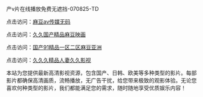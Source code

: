 产v片在线播放免费无遮挡-070825-TD

点击访问：<a href="https://heiliaoxwd5i8.pages.dev">麻豆av传媒无码</a>

点击访问：<a href="https://heiliaowzu4ur.pages.dev">久久国产精品麻豆映画</a>

点击访问：<a href="https://heiliaozj3tjd.pages.dev">国产91精品一区二区麻豆亚洲</a>

点击访问：<a href="https://heiliaoe8ajia.pages.dev">久久久精品人妻久久影视</a>

本站为您提供最新高清影视资源，包含国产、日韩、欧美等多种类型的影片。每部影片都确保高清画质，流畅播放，无广告干扰，给您带来极致的观影体验。无论您喜欢何种类型的影片，我们都能满足您的需求，随时随地享受优质娱乐内容！

<span style="display:none;">[Canonical link](https://github.com/bd20250708/bd11 ）</span>
